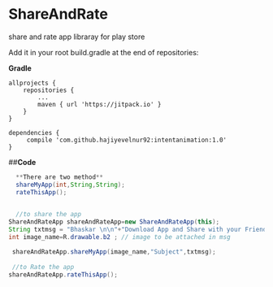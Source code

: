 # ShareAndRate
share and rate app libraray for play store

Add it in your root build.gradle at the end of repositories:

**Gradle**

    allprojects {
		repositories {
			...
			maven { url 'https://jitpack.io' }
		}
	}

    dependencies {
         compile 'com.github.hajiyevelnur92:intentanimation:1.0'
    }
  
 
  
  ##**Code**
   
```java
  **There are two method**
  shareMyApp(int,String,String);
  rateThisApp();
  

  //to share the app
ShareAndRateApp shareAndRateApp=new ShareAndRateApp(this);
String txtmsg = "Bhaskar \n\n"+"Download App and Share with your Friends and enjoy\n";
int image_name=R.drawable.b2 ; // image to be attached in msg

 shareAndRateApp.shareMyApp(image_name,"Subject",txtmsg);
 
 //to Rate the app
shareAndRateApp.rateThisApp();

